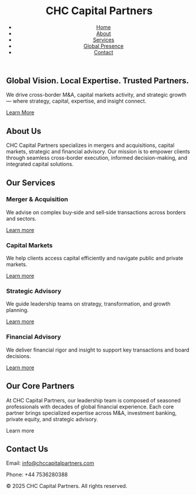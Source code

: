 <!DOCTYPE html>
<html lang="en">
<head>
  <meta charset="UTF-8" />
  <meta name="viewport" content="width=device-width, initial-scale=1.0" />
  <title>CHC Capital Partners</title>
  <link rel="stylesheet" href="styles.css" />
  <link href="https://fonts.googleapis.com/css2?family=Inter:wght@400;600;800&display=swap" rel="stylesheet">
</head>
<body>
  <header>
    <div class="container">
      <h1>CHC Capital Partners</h1>
      <nav>
        <ul>
          <li><a href="#home">Home</a></li>
          <li><a href="#about">About</a></li>
          <li><a href="#services">Services</a></li>
          <li><a href="#presence">Global Presence</a></li>
          <li><a href="#contact">Contact</a></li>
        </ul>
      </nav>
    </div>
  </header>

  <section id="home" class="hero">
    <div class="container">
      <h2>Global Vision. Local Expertise. Trusted Partners.</h2>
      <p>We drive cross-border M&A, capital markets activity, and strategic growth — where strategy, capital, expertise, and insight connect.</p>
      <a href="#about" class="btn">Learn More</a>
    </div>
  </section>

  <section id="about" class="about">
    <div class="container">
      <h2>About Us</h2>
      <p>CHC Capital Partners specializes in mergers and acquisitions, capital markets, strategic and financial advisory. Our mission is to empower clients through seamless cross-border execution, informed decision-making, and integrated capital solutions.</p>
    </div>
  </section>

<section id="services" class="services">
  <div class="container">
    <h2>Our Services</h2>
    <div class="service-grid">
      <div class="service-item">
        <div class="content">
          <h3>Merger &amp; Acquisition</h3>
          <p>We advise on complex buy‑side and sell‑side transactions across borders and sectors.</p>
          <a href="#">Learn more</a>
        </div>
      </div>
      <div class="service-item">
        <div class="content">
          <h3>Capital Markets</h3>
          <p>We help clients access capital efficiently and navigate public and private markets.</p>
          <a href="#">Learn more</a>
        </div>
      </div>
      <div class="service-item">
        <div class="content">
          <h3>Strategic Advisory</h3>
          <p>We guide leadership teams on strategy, transformation, and growth planning.</p>
          <a href="#">Learn more</a>
        </div>
      </div>
      <div class="service-item">
        <div class="content">
          <h3>Financial Advisory</h3>
          <p>We deliver financial rigor and insight to support key transactions and board decisions.</p>
          <a href="#">Learn more</a>
        </div>
      </div>
    </div>
  </div>
</section>

  <section id="partners" class="partners">
    <div class="container">
      <h2>Our Core Partners</h2>
      <p>At CHC Capital Partners, our leadership team is composed of seasoned professionals with decades of global financial experience. Each core partner brings specialized expertise across M&A, investment banking, private equity, and strategic advisory.</p
     <a href="#">Learn more</a>
      </div>
    </div>
  </section>

  <section id="contact" class="contact">
    <div class="container">
      <h2>Contact Us</h2>
      <p>Email: <a href="mailto:info@chccapitalpartners.com">info@chccapitalpartners.com</a></p>
      <p>Phone: +44 7536280388</p>
    </div>
  </section>

  <footer>
    <div class="container">
      <p>&copy; 2025 CHC Capital Partners. All rights reserved.</p>
    </div>
  </footer>
</body>
</html>
